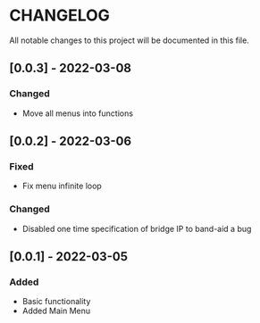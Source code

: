 # CHANGELOG
All notable changes to this project will be documented in this file.


## [0.0.3] - 2022-03-08
### Changed
- Move all menus into functions

## [0.0.2] - 2022-03-06
### Fixed
- Fix menu infinite loop
### Changed
- Disabled one time specification of bridge IP to band-aid a bug

## [0.0.1] - 2022-03-05
### Added
  - Basic functionality
  - Added Main Menu
